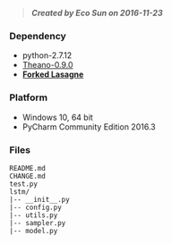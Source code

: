
>***Created by Eco Sun on 2016-11-23***


### Dependency

- python-2.7.12
- [Theano-0.9.0](c697eeab84e5b8a74908da654b66ec9eca4f1291)
- **[Forked Lasagne](4cd90af6f318caf2b883a26b72feb87383a0c695)**

### Platform

- Windows 10, 64 bit
- PyCharm Community Edition 2016.3


### Files

    README.md
    CHANGE.md
    test.py
    lstm/   
    |-- __init__.py   
    |-- config.py   
    |-- utils.py   
    |-- sampler.py 
    |-- model.py
